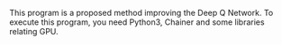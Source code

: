 This program is a proposed method improving the Deep Q Network.
To execute this program, you need Python3, Chainer and some libraries relating GPU.
